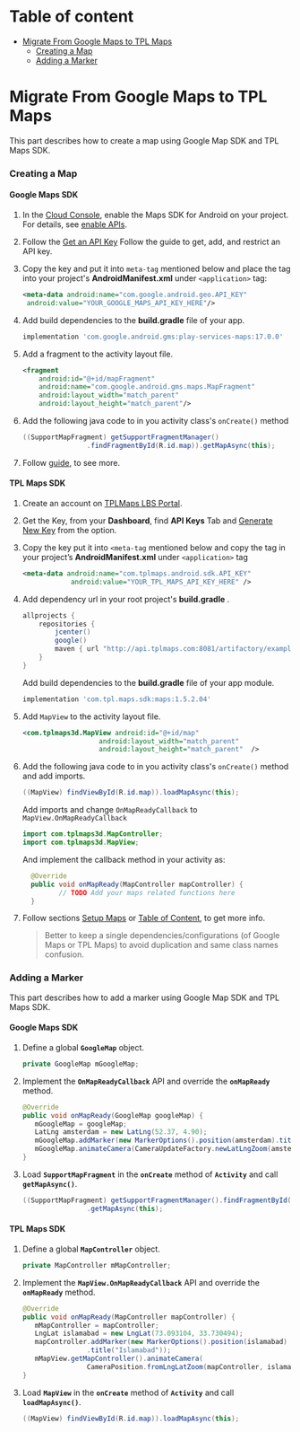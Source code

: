 # Table of content
- [Migrate From Google Maps to TPL Maps](#migrate-from-google-maps-to-tpl-maps)
    + [Creating a Map](#creating-a-map)
    + [Adding a Marker](#adding-a-marker)

# Migrate From Google Maps to TPL Maps

This part describes how to create a map using Google Map SDK and TPL Maps SDK.

### Creating a Map

#### Google Maps SDK

1. In the [Cloud Console](https://cloud.google.com/console/apis/library/maps-android-backend.googleapis.com), enable the Maps SDK for Android on your project. For details, see  [enable APIs](https://developers.google.com/maps/gmp-get-started#enable-api-sdk).

2. Follow the [Get an API Key](https://developers.google.com/maps/documentation/android-sdk/get-api-key)  Follow the guide to get, add, and restrict an API key.

3. Copy the key and put it into `meta-tag` mentioned below and place the tag into your project's **AndroidManifest.xml** under `<application>` tag:

   ```xml
   <meta-data android:name="com.google.android.geo.API_KEY"
   	android:value="YOUR_GOOGLE_MAPS_API_KEY_HERE"/>
   ```


4. Add build dependencies to the **build.gradle** file of your app.

   ```groovy
   implementation 'com.google.android.gms:play-services-maps:17.0.0'  
   ```

5. Add a fragment to the activity layout file.

   ```xml
   <fragment   
       android:id="@+id/mapFragment"   
       android:name="com.google.android.gms.maps.MapFragment"
       android:layout_width="match_parent"   
       android:layout_height="match_parent"/>  
   ```

6. Add the following java code to in you activity class's `onCreate()` method

   ```java
   ((SupportMapFragment) getSupportFragmentManager()
                   .findFragmentById(R.id.map)).getMapAsync(this);
   ```

7. Follow [guide](https://developers.google.com/maps/documentation/android-sdk/start), to see more.

#### TPL Maps SDK

1. Create an account on [TPLMaps LBS Portal](https://api.tplmaps.com/apiportal).

2. Get the Key, from your **Dashboard**, find **API Keys** Tab and [Generate New Key](https://api.tplmaps.com/apiportal/#/app/billing/api-key-management) from the option.

3. Copy the key put it into `<meta-tag` mentioned below and copy the tag in your project’s **AndroidManifest.xml** under `<application>` tag

   ```xml
   <meta-data android:name="com.tplmaps.android.sdk.API_KEY"
               android:value="YOUR_TPL_MAPS_API_KEY_HERE" /> 
   ```

4. Add dependency url in your root project's **build.gradle** .

   ```groovy
   allprojects {   
       repositories {    
           jcenter()
           google()
           maven { url "http://api.tplmaps.com:8081/artifactory/example-repo-local/" }   
       }
   }
   ```

   Add build dependencies to the **build.gradle** file of your app module.

   ```groovy
   implementation 'com.tpl.maps.sdk:maps:1.5.2.04'  
   ```

5. Add `MapView` to the activity layout file.

   ```xml
   <com.tplmaps3d.MapView android:id="@+id/map"
                      android:layout_width="match_parent"
                      android:layout_height="match_parent"  />  
   ```

6. Add the following java code to in you activity class's `onCreate()` method and add imports.

   ```java
   ((MapView) findViewById(R.id.map)).loadMapAsync(this);
   ```

   Add imports and change `OnMapReadyCallback` to `MapView.OnMapReadyCallback`

   ```java
   import com.tplmaps3d.MapController;
   import com.tplmaps3d.MapView;
   ```

   And implement the callback method in your activity as:

   ``` java
     @Override
     public void onMapReady(MapController mapController) {
    		// TODO Add your maps related functions here
     }
   ```

7. Follow sections [Setup Maps](#setup-maps) or [Table of Content](#table-of-content), to get more info.

   > Better to keep a single dependencies/configurations (of Google Maps or TPL Maps) to avoid duplication and same class names confusion.

### Adding a Marker

This part describes how to add a marker using Google Map SDK and TPL Maps SDK.

#### Google Maps SDK

1. Define a global **`GoogleMap`** object.

   ``` java
   private GoogleMap mGoogleMap;
   ```

2. Implement the **`OnMapReadyCallback`** API and override the **`onMapReady`** method.

   ``` java
   @Override  
   public void onMapReady(GoogleMap googleMap) {  
      mGoogleMap = googleMap;  
      LatLng amsterdam = new LatLng(52.37, 4.90);  
      mGoogleMap.addMarker(new MarkerOptions().position(amsterdam).title("Amsterdam"));
      mGoogleMap.animateCamera(CameraUpdateFactory.newLatLngZoom(amsterdam, 8));
   } 
   ```

3. Load **`SupportMapFragment`** in the **`onCreate`** method of **`Activity`** and call **`getMapAsync()`**.

   ``` java
   ((SupportMapFragment) getSupportFragmentManager().findFragmentById(R.id.map))
                   .getMapAsync(this);
   ```

#### TPL Maps SDK

1. Define a global **`MapController`** object.

   ``` java
   private MapController mMapController;
   ```

2. Implement the **`MapView.OnMapReadyCallback`** API and override the **`onMapReady`** method.

   ``` java
   @Override  
   public void onMapReady(MapController mapController) {  
      mMapController = mapController;  
      LngLat islamabad = new LngLat(73.093104, 33.730494);
      mapController.addMarker(new MarkerOptions().position(islamabad)
                   .title("Islamabad"));
      mMapView.getMapController().animateCamera(
                   CameraPosition.fromLngLatZoom(mapController, islamabad, 8), 0);
   } 
   ```

3. Load **`MapView`** in the **`onCreate`** method of **`Activity`** and call **`loadMapAsync()`**.

   ``` java
   ((MapView) findViewById(R.id.map)).loadMapAsync(this);
   ```